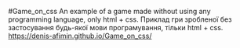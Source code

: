#Game_on_css
An example of a game made without using any programming language, only html + css.
Приклад гри зробленої без застосування будь-якої мови програмування, тільки html + css.
https://denis-afimin.github.io/Game_on_css/
